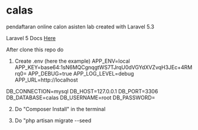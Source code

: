 # calas
pendaftaran online calon asisten lab created with Laravel 5.3

Laravel 5 Docs <a href="https://laravel.com/docs/5.3"> Here </a>

After clone this repo do 

1. Create .env (here the example)
APP_ENV=local
APP_KEY=base64:1sN6MQCgnqgtWS7TJrqU0dVGYdXVZvqH3JEc+4RMrq0=
APP_DEBUG=true
APP_LOG_LEVEL=debug
APP_URL=http://localhost

DB_CONNECTION=mysql
DB_HOST=127.0.0.1
DB_PORT=3306
DB_DATABASE=calas
DB_USERNAME=root
DB_PASSWORD=


2. Do "Composer Install" in the terminal

3. Do "php artisan migrate --seed


